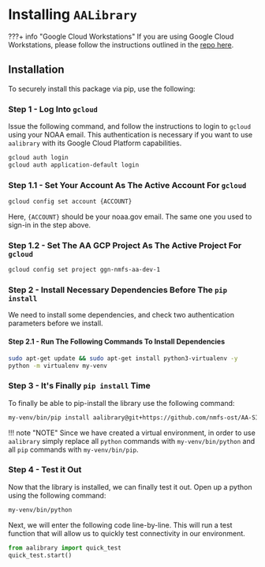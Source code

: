 <!-- markdownlint-configure-file {
  "MD013": {
    "code_blocks": true,
    "tables": false
  },
  "MD033": false,
  "MD041": false,
  "MD013": false
} -->

# Installing `AALibrary`

???+ info "Google Cloud Workstations"
     If you are using Google Cloud Workstations, please follow the instructions outlined in the <a href="https://github.com/nmfs-ost/AA-SI_GCPSetup" target="_blank">repo here</a>.

## Installation

To securely install this package via pip, use the following:

### Step 1 - Log Into `gcloud`

Issue the following command, and follow the instructions to login to `gcloud` using your NOAA email. This authentication is necessary if you want to use `aalibrary` with its Google Cloud Platform capabilities.

```bash
gcloud auth login
gcloud auth application-default login
```

### Step 1.1 - Set Your Account As The Active Account For `gcloud`

```bash
gcloud config set account {ACCOUNT} 
```

Here, `{ACCOUNT}` should be your noaa.gov email. The same one you used to sign-in in the step above.

### Step 1.2 - Set The AA GCP Project As The Active Project For `gcloud`

```bash
gcloud config set project ggn-nmfs-aa-dev-1 
```

### Step 2 - Install Necessary Dependencies Before The `pip install`

We need to install some dependencies, and check two authentication parameters before we install.

#### Step 2.1 - Run The Following Commands To Install Dependencies

```bash
sudo apt-get update && sudo apt-get install python3-virtualenv -y
python -m virtualenv my-venv
```

### Step 3 - It's Finally `pip install` Time

To finally be able to pip-install the library use the following command:

```bash
my-venv/bin/pip install aalibrary@git+https://github.com/nmfs-ost/AA-SI_aalibrary.git
```

!!! note "NOTE"
    Since we have created a virtual environment, in order to use `aalibrary` simply replace all `python` commands with `my-venv/bin/python` and all `pip` commands with `my-venv/bin/pip`.

### Step 4 - Test it Out

Now that the library is installed, we can finally test it out. Open up a python  using the following command:

```bash
my-venv/bin/python
```

Next, we will enter the following code line-by-line. This will run a test function that will allow us to quickly test connectivity in our environment.

```python
from aalibrary import quick_test
quick_test.start()
```

